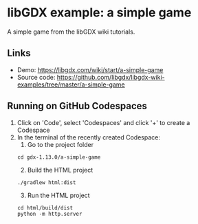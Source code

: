 # libGDX example: a simple game

A simple game from the libGDX wiki tutorials.

## Links
- Demo: https://libgdx.com/wiki/start/a-simple-game
- Source code: https://github.com/libgdx/libgdx-wiki-examples/tree/master/a-simple-game
  
## Running on GitHub Codespaces

1. Click on 'Code', select 'Codespaces' and click '+' to create a Codespace
2. In the terminal of the recently created Codespace:
   1. Go to the project folder
   ```
   cd gdx-1.13.0/a-simple-game
   ```
   2. Build the HTML project
   ```
   ./gradlew html:dist
   ```
   3. Run the HTML project
   ```
   cd html/build/dist
   python -m http.server
   ```
